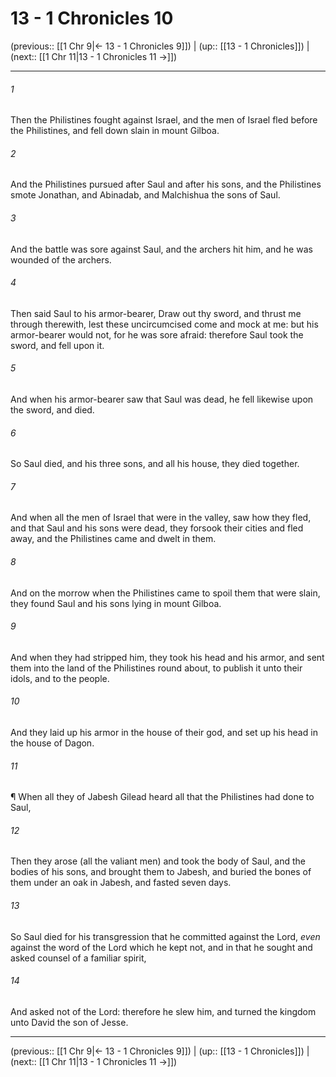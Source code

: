 # 13 - 1 Chronicles 10

(previous:: [[1 Chr 9|← 13 - 1 Chronicles 9]]) | (up:: [[13 - 1 Chronicles]]) | (next:: [[1 Chr 11|13 - 1 Chronicles 11 →]])

***


###### 1 
Then the Philistines fought against Israel, and the men of Israel fled before the Philistines, and fell down slain in mount Gilboa. 

###### 2 
And the Philistines pursued after Saul and after his sons, and the Philistines smote Jonathan, and Abinadab, and Malchishua the sons of Saul. 

###### 3 
And the battle was sore against Saul, and the archers hit him, and he was wounded of the archers. 

###### 4 
Then said Saul to his armor-bearer, Draw out thy sword, and thrust me through therewith, lest these uncircumcised come and mock at me: but his armor-bearer would not, for he was sore afraid: therefore Saul took the sword, and fell upon it. 

###### 5 
And when his armor-bearer saw that Saul was dead, he fell likewise upon the sword, and died. 

###### 6 
So Saul died, and his three sons, and all his house, they died together. 

###### 7 
And when all the men of Israel that were in the valley, saw how they fled, and that Saul and his sons were dead, they forsook their cities and fled away, and the Philistines came and dwelt in them. 

###### 8 
And on the morrow when the Philistines came to spoil them that were slain, they found Saul and his sons lying in mount Gilboa. 

###### 9 
And when they had stripped him, they took his head and his armor, and sent them into the land of the Philistines round about, to publish it unto their idols, and to the people. 

###### 10 
And they laid up his armor in the house of their god, and set up his head in the house of Dagon. 

###### 11 
¶ When all they of Jabesh Gilead heard all that the Philistines had done to Saul, 

###### 12 
Then they arose (all the valiant men) and took the body of Saul, and the bodies of his sons, and brought them to Jabesh, and buried the bones of them under an oak in Jabesh, and fasted seven days. 

###### 13 
So Saul died for his transgression that he committed against the Lord, _even_ against the word of the Lord which he kept not, and in that he sought and asked counsel of a familiar spirit, 

###### 14 
And asked not of the Lord: therefore he slew him, and turned the kingdom unto David the son of Jesse.

***

(previous:: [[1 Chr 9|← 13 - 1 Chronicles 9]]) | (up:: [[13 - 1 Chronicles]]) | (next:: [[1 Chr 11|13 - 1 Chronicles 11 →]])
